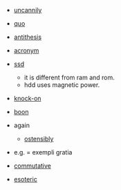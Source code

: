 - [uncannily](https://dictionary.cambridge.org/dictionary/english/uncannily)

- [quo](https://www.merriam-webster.com/dictionary/quo#:~:text=%3A%20something%20received%20or%20given%20for%20something%20else)

- [antithesis](https://dictionary.cambridge.org/ja/dictionary/english/antithesis)

- [acronym](https://dictionary.cambridge.org/dictionary/english/acronym)

- [ssd](https://securis.com/news/what-is-a-hard-drive/)
    - it is different from ram and rom.
    - hdd uses magnetic power.

- [knock-on](https://dictionary.cambridge.org/dictionary/english/knock-on)

- [boon](https://dictionary.cambridge.org/dictionary/english/boon)

- again
    - [ostensibly](https://dictionary.cambridge.org/ja/dictionary/english/ostensibly)

- e.g. = exempli gratia

- [commutative](https://dictionary.cambridge.org/dictionary/english/commutative)

- [esoteric](https://dictionary.cambridge.org/dictionary/english/esoteric?q=esoteric+)

